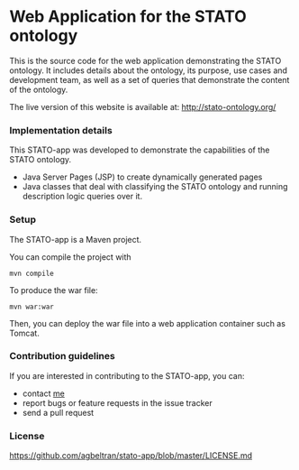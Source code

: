 # Web Application for the STATO ontology #

This is the source code for the web application demonstrating the STATO ontology. It includes details about the ontology, its purpose, use cases and development team, as well as a set of queries that demonstrate the content of the ontology.

The live version of this website is available at: http://stato-ontology.org/

### Implementation details ###

This STATO-app was developed to demonstrate the capabilities of the STATO ontology.

* Java Server Pages (JSP) to create dynamically generated pages
* Java classes that deal with classifying the STATO ontology and running description logic queries over it.

### Setup ###

The STATO-app is a Maven project.

You can compile the project with 

```mvn compile```

To produce the war file:

```mvn war:war```

Then, you can deploy the war file into a web application container such as Tomcat.

### Contribution guidelines ###

If you are interested in contributing to the STATO-app, you can:
* contact [me](https://github.com/agbeltran)
* report bugs or feature requests in the issue tracker
* send a pull request
 

### License ###

https://github.com/agbeltran/stato-app/blob/master/LICENSE.md

